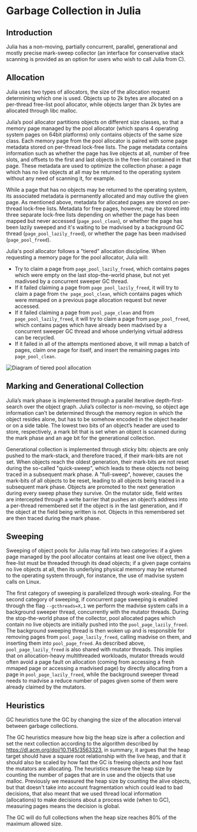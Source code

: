 # Garbage Collection in Julia

## Introduction

Julia has a non-moving, partially concurrent, parallel, generational and mostly precise mark-sweep collector (an interface for conservative stack scanning is provided as an option for users who wish to call Julia from C).

## Allocation

Julia uses two types of allocators, the size of the allocation request determining which one is used. Objects up to 2k bytes are allocated on a per-thread free-list pool allocator, while objects larger than 2k bytes are allocated through libc malloc.

Julia’s pool allocator partitions objects on different size classes, so that a memory page managed by the pool allocator (which spans 4 operating system pages on 64bit platforms) only contains objects of the same size class. Each memory page from the pool allocator is paired with some page metadata stored on per-thread lock-free lists. The page metadata contains information such as whether the page has live objects at all, number of free slots, and offsets to the first and last objects in the free-list contained in that page. These metadata are used to optimize the collection phase: a page which has no live objects at all may be returned to the operating system without any need of scanning it, for example.

While a page that has no objects may be returned to the operating system, its associated metadata is permanently allocated and may outlive the given page. As mentioned above, metadata for allocated pages are stored on per-thread lock-free lists. Metadata for free pages, however, may be stored into three separate lock-free lists depending on whether the page has been mapped but never accessed (`page_pool_clean`), or whether the page has been lazily sweeped and it's waiting to be madvised by a background GC thread (`page_pool_lazily_freed`), or whether the page has been madvised (`page_pool_freed`).

Julia's pool allocator follows a "tiered" allocation discipline. When requesting a memory page for the pool allocator, Julia will:

  * Try to claim a page from `page_pool_lazily_freed`, which contains pages which were empty on the last stop-the-world phase, but not yet madivsed by a concurrent sweeper GC thread.
  * If it failed claiming a page from `page_pool_lazily_freed`, it will try to claim a page from `the page_pool_clean`, which contains pages which were mmaped on a previous page allocation request but never accessed.
  * If it failed claiming a page from `pool_page_clean` and from `page_pool_lazily_freed`, it will try to claim a page from `page_pool_freed`, which contains pages which have already been madvised by a concurrent sweeper GC thread and whose underlying virtual address can be recycled.
  * If it failed in all of the attempts mentioned above, it will mmap a batch of pages, claim one page for itself, and insert the remaining pages into `page_pool_clean`.

![Diagram of tiered pool allocation](./img/gc-tiered-allocation.jpg)

## Marking and Generational Collection

Julia’s mark phase is implemented through a parallel iterative depth-first-search over the object graph. Julia’s collector is non-moving, so object age information can’t be determined through the memory region in which the object resides alone, but has to be somehow encoded in the object header or on a side table. The lowest two bits of an object’s header are used to store, respectively, a mark bit that is set when an object is scanned during the mark phase and an age bit for the generational collection.

Generational collection is implemented through sticky bits: objects are only pushed to the mark-stack, and therefore traced, if their mark-bits are not set. When objects reach the oldest generation, their mark-bits are not reset during the so-called "quick-sweep", which leads to these objects not being traced in a subsequent mark phase. A "full-sweep", however, causes the mark-bits of all objects to be reset, leading to all objects being traced in a subsequent mark phase. Objects are promoted to the next generation during every sweep phase they survive. On the mutator side, field writes are intercepted through a write barrier that pushes an object’s address into a per-thread remembered set if the object is in the last generation, and if the object at the field being written is not. Objects in this remembered set are then traced during the mark phase.

## Sweeping

Sweeping of object pools for Julia may fall into two categories: if a given page managed by the pool allocator contains at least one live object, then a free-list must be threaded through its dead objects; if a given page contains no live objects at all, then its underlying physical memory may be returned to the operating system through, for instance, the use of madvise system calls on Linux.

The first category of sweeping is parallelized through work-stealing. For the second category of sweeping, if concurrent page sweeping is enabled through the flag `--gcthreads=X,1` we perform the madvise system calls in a background sweeper thread, concurrently with the mutator threads. During the stop-the-world phase of the collector, pool allocated pages which contain no live objects are initially pushed into the `pool_page_lazily_freed`. The background sweeping thread is then woken up and is responsible for removing pages from `pool_page_lazily_freed`, calling madvise on them, and inserting them into `pool_page_freed`. As described above, `pool_page_lazily_freed` is also shared with mutator threads. This implies that on allocation-heavy multithreaded workloads, mutator threads would often avoid a page fault on allocation (coming from accessing a fresh mmaped page or accessing a madvised page) by directly allocating from a page in `pool_page_lazily_freed`, while the background sweeper thread needs to madvise a reduce number of pages given some of them were already claimed by the mutators.

## Heuristics

GC heuristics tune the GC by changing the size of the allocation interval between garbage collections.

The GC heuristics measure how big the heap size is after a collection and set the next collection according to the algorithm described by https://dl.acm.org/doi/10.1145/3563323, in summary, it argues that the heap target should have a square root relationship with the live heap, and that it should also be scaled by how fast the GC is freeing objects and how fast the mutators are allocating. The heuristics measure the heap size by counting the number of pages that are in use and the objects that use malloc. Previously we measured the heap size by counting the alive objects, but that doesn't take into account fragmentation which could lead to bad decisions, that also meant that we used thread local information (allocations) to make decisions about a process wide (when to GC), measuring pages means the decision is global.

The GC will do full collections when the heap size reaches 80% of the maximum allowed size.
